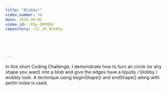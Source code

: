 ```yaml
---
title: "Blobby!"
video_number: 36
date: 2016-09-02
video_id: rX5p-QRP6R4
repository: /CC_36_Blobby

  


  
---
```


In this short Coding Challenge, I demonstrate how to turn an circle (or any shape you want) into a blob and give the edges have a liquidy / blobby / wobbly look.  A technique using beginShape() and endShape() along with perlin noise is used.


